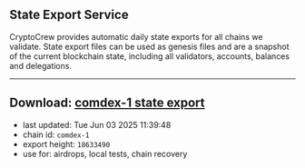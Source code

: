 ## State Export Service
CryptoCrew provides automatic daily state exports for all chains we validate. State export files can be used as genesis files and are a snapshot of the current blockchain state, including all validators, accounts, balances and delegations.

---
**Download: [comdex-1 state export](https://dl-eu2.ccvalidators.com/SERVICE/comdex/comdex-1_export_18633490.json)**
---

- last updated: Tue Jun 03 2025 11:39:48
- chain id: `comdex-1`
- export height: `18633490`
- use for: airdrops, local tests, chain recovery
